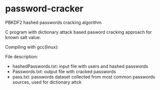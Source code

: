 # password-cracker
PBKDF2 hashed passwords cracking algorithm

C program with dictionary attack based pasword cracking approach for known salt value.

Compiling with gcc(linux):
    

File description:
* hashedPasswords.txt: input file with users and hashed passwords
* Passwords.txt: output file with cracked passwords
* pass.txt: passwords dataset collected from most common passwords sources, used for dictionary attck